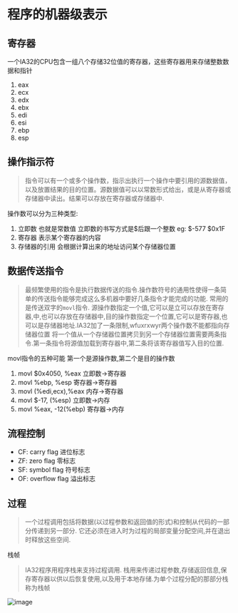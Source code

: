 # 程序的机器级表示

## 寄存器

一个IA32的CPU包含一组八个存储32位值的寄存器，这些寄存器用来存储整数数据和指针
1. eax
2. ecx
3. edx
4. ebx
5. edi
6. esi
7. ebp
8. esp

## 操作指示符
> 指令可以有一个或多个操作数，指示出执行一个操作中要引用的源数据值，以及放置结果的目的位置。源数据值可以以常数形式给出，或是从寄存器或存储器中读出。结果可以存放在寄存器或存储器中.

操作数可以分为三种类型:
1. 立即数 也就是常数值 立即数的书写方式是$后跟一个整数 eg: $-577 $0x1F
2. 寄存器 表示某个寄存器的内容
3. 存储器的引用  会根据计算出来的地址访问某个存储器位置 

## 数据传送指令
> 最频繁使用的指令是执行数据传送的指令.操作数符号的通用性使得一条简单的传送指令能够完成这么多机器中要好几条指令才能完成的功能. 常用的是传送双字的`movl`指令.
> 源操作数指定一个值,它可以是立可以存放在寄存器,中,也可以存放在存储器中,目的操作数指定一个位置,它可以是寄存器,也可以是存储器地址.IA32加了一条限制,wfuxrxwyr两个操作数不能都指向存储器位置
> 将一个值从一个存储器位置拷贝到另一个存储器位置需要两条指令.第一条指令将源值加载到寄存器中,第二条将该寄存器值写入目的位置.

movl指令的五种可能 第一个是源操作数,第二个是目的操作数
1. movl $0x4050, %eax    立即数->寄存器
2. movl %ebp, %esp       寄存器->寄存器
3. movl (%edi,ecx),%eax  内存->寄存器
4. movl $-17, (%esp)     立即数->内存
5. movl %eax, -12(%ebp)  寄存器->内存

## 流程控制 

- CF: carry flag 进位标志
- ZF: zero flag 零标志
- SF: symbol flag 符号标志
- OF: overflow flag 溢出标志

## 过程
> 一个过程调用包括将数据(以过程参数和返回值的形式)和控制从代码的一部分传递到另一部分. 它还必须在进入时为过程的局部变量分配空间,并在退出时释放这些空间.

栈帧
> IA32程序用程序栈来支持过程调用. 栈用来传递过程参数,存储返回信息,保存寄存器以供以后恢复使用,以及用于本地存储.为单个过程分配的那部分栈称为栈帧

![image](https://user-images.githubusercontent.com/26846402/164680028-8df8e58a-44ce-4e40-af9c-c2afe82318b8.png)

